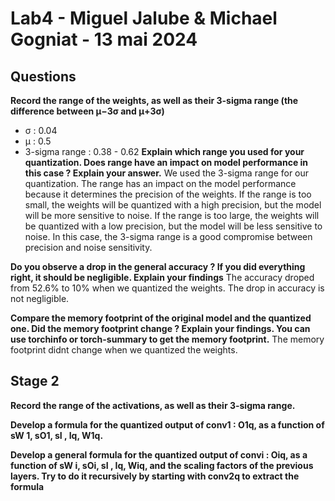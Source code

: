 # Lab4 - Miguel Jalube & Michael Gogniat - 13 mai 2024
## Questions
**Record the range of the weights, as well as their 3-sigma range (the difference between μ−3σ and μ+3σ)**
- σ : 0.04
- μ : 0.5
- 3-sigma range : 0.38 - 0.62
**Explain which range you used for your quantization. Does range have an impact on model performance in this case ? Explain your answer.**
We used the 3-sigma range for our quantization. The range has an impact on the model performance because it determines the precision of the weights. If the range is too small, the weights will be quantized with a high precision, but the model will be more sensitive to noise. If the range is too large, the weights will be quantized with a low precision, but the model will be less sensitive to noise. In this case, the 3-sigma range is a good compromise between precision and noise sensitivity.

**Do you observe a drop in the general accuracy ? If you did everything right, it should be negligible. Explain your findings**
The accuracy droped from 52.6% to 10% when we quantized the weights. The drop in accuracy is not negligible.

**Compare the memory footprint of the original model and the quantized one. Did the memory footprint change ? Explain your findings. You can use torchinfo or torch-summary to get the memory footprint.**
The memory footprint didnt change when we quantized the weights.

## Stage 2
**Record the range of the activations, as well as their 3-sigma range.**

**Develop a formula for the quantized output of conv1 : O1q, as a function of sW 1, sO1, sI , Iq, W1q.**

**Develop a general formula for the quantized output of convi : Oiq, as a function of sW i, sOi, sI , Iq, Wiq, and the scaling factors of the previous layers. Try to do it recursively by starting with conv2q to extract the formula**